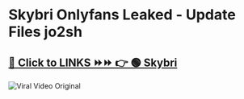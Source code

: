 
 # Skybri Onlyfans Leaked - Update Files jo2sh

## <h2><a href="https://clipsfans.com/Skybri&ref=git">🔗 Click to LINKS ⏩⏩ 👉 🟢 Skybri </a></h2>

<a href="https://clipsfans.com/Skybri&ref=git" rel="nofollow" data-target="animated-image.originalLink"><img src="https://i.ibb.co.com/xMMVF88/686577567.gif" alt="Viral Video Original" style="max-width: 100%; display: inline-block;" data-target="animated-image.originalImage"></a>

